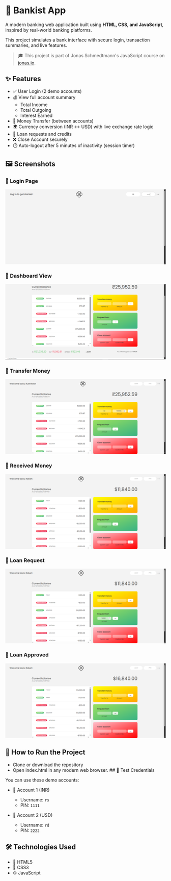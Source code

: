 # 🏦 Bankist App
A modern banking web application built using **HTML, CSS, and JavaScript**, inspired by real-world banking platforms.

This project simulates a bank interface with secure login, transaction summaries, and live features.

> 🎓 This project is part of Jonas Schmedtmann's JavaScript course on [jonas.io](https://jonas.io).
## ✨ Features

- ✅ User Login (2 demo accounts)
- 💰 View full account summary
  - Total Income
  - Total Outgoing
  - Interest Earned
- 🔄 Money Transfer (between accounts)
- 🌍 Currency conversion (INR ↔ USD) with live exchange rate logic
- 🧾 Loan requests and credits
- ❌ Close Account securely
- ⏱️ Auto-logout after 5 minutes of inactivity (session timer)
## 🖼️ Screenshots

### 🔹 Login Page
![Login](./ScreenShots/login.png)

### 🔹 Dashboard View
![Dashboard (INR)](./ScreenShots/dashboard.png)

### 🔹 Transfer Money
![Amount-Transfer](./ScreenShots/amount-transfer.png)

### 🔹 Received Money
![Amount-Received](./ScreenShots/amount-received.png)

### 🔹 Loan Request
![Loan](./ScreenShots/loan.png)

### 🔹 Loan Approved
![Loan-Approved](./ScreenShots/loan-approved.png)

## 🚀 How to Run the Project

- Clone or download the repository
- Open index.html in any modern web browser.   ## 🧪 Test Credentials

You can use these demo accounts:

- 👤 Account 1 (INR)
  - Username: `rs`
  - PIN: `1111`

- 👤 Account 2 (USD)
  - Username: `rd`
  - PIN: `2222`
## 🛠️ Technologies Used

- 🧱 HTML5
- 🎨 CSS3
- ⚙️ JavaScript
